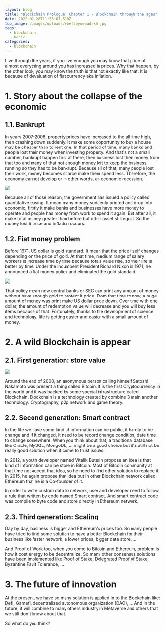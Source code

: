 ```yaml
---
layout: blog
title: "Blockchain Prologue: Chapter 1 - Blockchain through the ages"
date: 2022-02-28T11:53:07.530Z
top_image: /images/uploads/ebefzbywwaadrkh.jpg
tags:
  - blockchain
  - basic
categories:
  - blockchain
---
```

Live through the years, if you live enough you may know that price of almost everything around you has increased in prices. Why that happen, by the other look, you may know the truth is that not exactly like that. It is because of devaluation of fiat currency aka inflation.

<!-- more -->

# 1. Story about the collapse of the economic

## 1.1. Bankrupt

In years 2007-2008, property prices have increased to the all time high, then crashing down suddenly. It make some opportunity to buy a house may be cheaper than to rent one. In that period of time, many banks and people lost their money when investing property. And that's not a small number, bankrupt happen first at there, then business lost their money from that too and many of that not enough money left to keep the business running so they has to be bankrupt. Because all of that, many people lost their work, money becomes scarce make them spend less. Therefore, the economy cannot develop or in other words, an economic recession.

![](/images/uploads/ewscripps.brightspotcdn.com.jpg)

Because all of those reason, the government has issued a policy called quantitative easing. It mean many money suddenly printed and drop into economic, firstly it make banks and businesses have more money to operate and people has money from work to spend it again. But after all, it make total money greater than before but other asset still equal. So the money lost it price and inflation occurs.

## 1.2. Fiat money problem

Before 1971, US dollar is gold standard. It mean that the price itself changes depending on the price of gold. At that time, medium range of salary workers is increase time by time because totals value rise, so their life is better by time. Under the incumbent President Richard Nixon in 1971, he announced a fiat money policy and eliminated the gold standard.

![](/images/uploads/paper-money-promises.jpg)

That policy mean now central banks or SEC can print any amount of money without have enough gold to protect it price. From that time to now, a huge amount of money was print make US dollar price down. Over time with one dollar, the amount of redemption value will decrease and you will buy less items because of that. Fortunately, thanks to the development of science and technology, life is getting easier and easier with a small amount of money.

# 2. A wild Blockchain is appear

## 2.1. First generation: store value

![](/images/uploads/satoshi-nakamoto-01.png)

Around the end of 2008, an anonymous person calling himself Satoshi Nakamoto was present a thing called Bitcoin. It is the first Cryptocurrency in the world and it was backed by some special infrastructure called Blockchain. Blockchain is a technology created by combine 3 main another technology: Cryptography, p2p network and game theory.

## 2.2. Second generation: Smart contract

In the life we have some kind of information can be public, it hardly to be change and if it changed, it need to be record change condition, date time to change somewhere. When you think about that, a traditional database like Oracle, MySQL, MongoDB, ... might be a good choice but it's still not be really good solution when it come to trust issues.

In 2012, a youth developer named Vitalik Buterin propose an idea is that kind of information can be store in Bitcoin. Most of Bitcoin community at that time not accept that idea, so he need to find other solution to replace it. In 2015, he again propose that idea but in other Blockchain network called Ethereum that he is a Co-founder of it.

In order to write custom data to network, user and developer need to follow a rule that written by code named Smart contract. And smart contract code was compile to byte code and store directly in Ethereum network.

## 2.3. Third generation: Scaling

Day by day, business is bigger and Ethereum's prices too. So many people have tried to find some solution to have a better Blockchain for their business like faster network, a lower prices, bigger data store, ...

And Proof of Work too, when you come to Bitcoin and Ethereum, problem is how it cost energy to be decentralize. So many other consensus solutions have been implemented like Proof of Stake, Delegrated Proof of Stake, Byzantine Fault Tolerance, …

# 3. The future of innovation

At the present, we have so many solution is applied in to the Blockchain like: Defi, Gamefi, decentralized autonomous organization (DAO), ... And in the future, it will combine to many others industry in Metaverse and others that we still don't know about that.

So what do you think?
